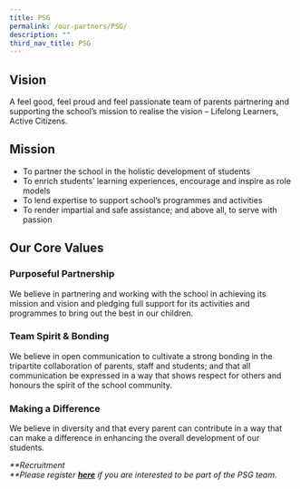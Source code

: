 ```yaml
---
title: PSG
permalink: /our-partners/PSG/
description: ""
third_nav_title: PSG
---
```

Vision
------

A feel good, feel proud and feel passionate team of parents partnering and supporting the school’s mission to realise the vision – Lifelong Learners, Active Citizens.

Mission
-------

*   To partner the school in the holistic development of students
*   To enrich students’ learning experiences, encourage and inspire as role models
*   To lend expertise to support school’s programmes and activities
*   To render impartial and safe assistance; and above all, to serve with passion

Our Core Values
---------------

### **Purposeful Partnership**

We believe in partnering and working with the school in achieving its mission and vision and pledging full support for its activities and programmes to bring out the best in our children.

### **Team Spirit & Bonding**

We believe in open communication to cultivate a strong bonding in the tripartite collaboration of parents, staff and students; and that all communication be expressed in a way that shows respect for others and honours the spirit of the school community.

### **Making a Difference**

We believe in diversity and that every parent can contribute in a way that can make a difference in enhancing the overall development of our students.

_**Recruitment  
**Please register **[here](https://docs.google.com/forms/d/e/1FAIpQLSczb86L66GWNj8SDXEi5oZgJ1wpSGsUgTshUyCKjiclOdq_eg/viewform?vc=0&c=0&w=1)** if you are interested to be part of the PSG team._